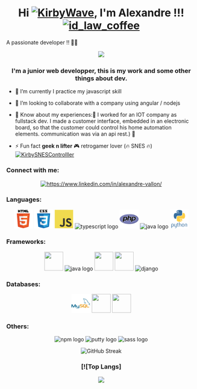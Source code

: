 <h1 align="center">Hi <a href="https://emoji.gg/emoji/4546-kirbywave"><img src="https://cdn3.emoji.gg/emojis/4546-kirbywave.gif" width="64px" height="64px" alt="KirbyWave"></a>, I'm Alexandre !!! <a href="https://emoji.gg/emoji/8158-id-law-coffee"><img src="https://cdn3.emoji.gg/emojis/8158-id-law-coffee.gif" width="64px" height="64px" alt="id_law_coffee"></a> </h1>

<p align="center></p>
<h3 align="center">A passionate developer !! 👨‍💻</h3>
<p style="margin: 15px;" align="center">
    <img src="https://readme-typing-svg.herokuapp.com/?duration=2000&color=1da53d&center=true&vCenter=true&lines=developer+beginner;coffee+addict;Daddy%27n%27Geek;Powerlifter+%F0%9F%8F%8B">
    <h3 align="center">I'm a junior web developper, this is my work and some other things about dev.</h3>
</p>
                  
    
- 🌱 I’m currently I practice my javascript skill

- 👯 I’m looking to collaborate with a company using angular / nodejs 

- 📄 Know about my experiences:📜 I worked for an IOT company as fullstack dev. I made a customer interface, embedded in an electronic board, so that the customer could control his home automation elements. communication was via an api rest.)  📜  

- ⚡ Fun fact **geek n lifter**  🎮 retrogamer lover (🔥 SNES 🔥) <a href="https://emoji.gg/emoji/4886-kirbysnescontrolller"><img src="https://cdn3.emoji.gg/emojis/4886-kirbysnescontrolller.gif" width="64px" height="64px" alt="KirbySNESControlller"></a> 

<h3 align="left">Connect with me:</h3>
                
<p align="center">
<a href="https://www.linkedin.com/in/alexandre-vallon/" target="blank"><img align="center" src="https://raw.githubusercontent.com/rahuldkjain/github-profile-readme-generator/master/src/images/icons/Social/linked-in-alt.svg" alt="https://www.linkedin.com/in/alexandre-vallon/" height="30" width="40" /></a>
</p>


<h3 align="left">Languages:</h3>
                

 
<p align="center">
                                     
<img src="https://raw.githubusercontent.com/devicons/devicon/master/icons/html5/html5-original-wordmark.svg" width="50" height="50"/>
<img src="https://raw.githubusercontent.com/devicons/devicon/master/icons/css3/css3-original-wordmark.svg" alt="css3" width="50" height="50"/>
<img src="https://raw.githubusercontent.com/devicons/devicon/master/icons/javascript/javascript-original.svg" alt="javascript" width="50" height="50"/>
<img src="https://cdn.jsdelivr.net/gh/devicons/devicon/icons/typescript/typescript-original.svg" height="40" alt="typescript logo"  />
<img src="https://raw.githubusercontent.com/devicons/devicon/master/icons/php/php-original.svg" width="50" height="50"/>
<img src="https://cdn.jsdelivr.net/gh/devicons/devicon/icons/java/java-original.svg" height="40" alt="java logo"  />
<img src="https://raw.githubusercontent.com/devicons/devicon/master/icons/python/python-original-wordmark.svg" alt="python" width="50" height="50"/>

</p>

<h3 align="left">Frameworks: </h3>

<p align="center">

    
<img src="https://cdn.jsdelivr.net/gh/devicons/devicon/icons/angularjs/angularjs-original.svg" width="50" height="50" />
<img src="https://cdn.jsdelivr.net/gh/devicons/devicon/icons/spring/spring-original.svg" height="40" alt="java logo"  />
<img src="https://cdn.jsdelivr.net/gh/devicons/devicon/icons/ionic/ionic-original-wordmark.svg" width="50" height="50"/>
<img src="https://cdn.jsdelivr.net/gh/devicons/devicon/icons/nodejs/nodejs-original.svg" width="50" height="50"/>
<img src="https://cdn.iconscout.com/icon/free/png-256/free-django-3629322-3031821.png?f=webp&w=256" alt="django" width="50" height="50"/>
</p>

<h3 align="left">Databases: </h3>

<p align="center">
<img src="https://raw.githubusercontent.com/devicons/devicon/master/icons/mysql/mysql-original-wordmark.svg" alt="mysql" width="50" height="50"/>
<img src="https://cdn.jsdelivr.net/gh/devicons/devicon/icons/postgresql/postgresql-original-wordmark.svg" width="50" height="50" />
<img src="https://cdn.jsdelivr.net/gh/devicons/devicon/icons/mongodb/mongodb-original-wordmark.svg" width="50" height="50" />
</p>

<h3 align="left">Others: </h3>

<p align="center">
<img src="https://cdn.jsdelivr.net/gh/devicons/devicon/icons/npm/npm-original-wordmark.svg" height="40" alt="npm logo"  />
<img src="https://cdn.jsdelivr.net/gh/devicons/devicon/icons/putty/putty-original.svg" height="40" alt="putty logo"  />
<img src="https://cdn.jsdelivr.net/gh/devicons/devicon/icons/sass/sass-original.svg" height="40" alt="sass logo"  />
</p>

<p align="center"><img src="https://streak-stats.demolab.com?user=Al-vallon&theme=tokyonight&hide_border=true&mode=weekly" alt="GitHub Streak"/></p>
<h3 align="center"> [![Top Langs]</h3>
<p align="center">  <img src="https://github-readme-stats.vercel.app/api/top-langs/?username=Al-vallon&layout=compact&theme=vision-friendly-dark"/></p>


